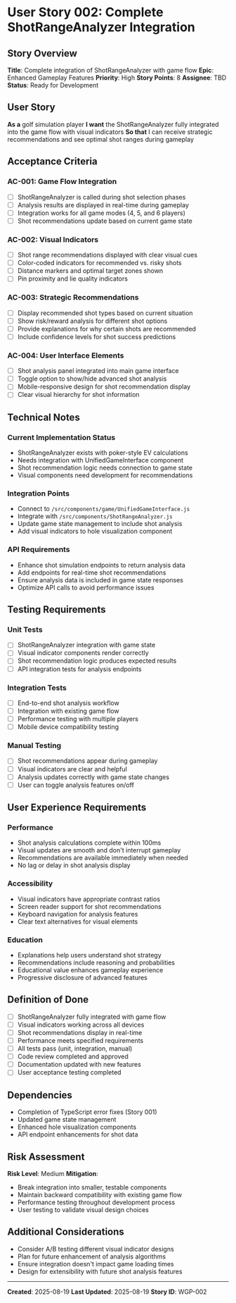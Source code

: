 # User Story 002: Complete ShotRangeAnalyzer Integration

## Story Overview
**Title**: Complete integration of ShotRangeAnalyzer with game flow
**Epic**: Enhanced Gameplay Features
**Priority**: High
**Story Points**: 8
**Assignee**: TBD
**Status**: Ready for Development

## User Story
**As a** golf simulation player
**I want** the ShotRangeAnalyzer fully integrated into the game flow with visual indicators
**So that** I can receive strategic recommendations and see optimal shot ranges during gameplay

## Acceptance Criteria

### AC-001: Game Flow Integration
- [ ] ShotRangeAnalyzer is called during shot selection phases
- [ ] Analysis results are displayed in real-time during gameplay
- [ ] Integration works for all game modes (4, 5, and 6 players)
- [ ] Shot recommendations update based on current game state

### AC-002: Visual Indicators
- [ ] Shot range recommendations displayed with clear visual cues
- [ ] Color-coded indicators for recommended vs. risky shots
- [ ] Distance markers and optimal target zones shown
- [ ] Pin proximity and lie quality indicators

### AC-003: Strategic Recommendations
- [ ] Display recommended shot types based on current situation
- [ ] Show risk/reward analysis for different shot options
- [ ] Provide explanations for why certain shots are recommended
- [ ] Include confidence levels for shot success predictions

### AC-004: User Interface Elements
- [ ] Shot analysis panel integrated into main game interface
- [ ] Toggle option to show/hide advanced shot analysis
- [ ] Mobile-responsive design for shot recommendation display
- [ ] Clear visual hierarchy for shot information

## Technical Notes

### Current Implementation Status
- ShotRangeAnalyzer exists with poker-style EV calculations
- Needs integration with UnifiedGameInterface component
- Shot recommendation logic needs connection to game state
- Visual components need development for recommendations

### Integration Points
- Connect to `/src/components/game/UnifiedGameInterface.js`
- Integrate with `/src/components/ShotRangeAnalyzer.js`
- Update game state management to include shot analysis
- Add visual indicators to hole visualization component

### API Requirements
- Enhance shot simulation endpoints to return analysis data
- Add endpoints for real-time shot recommendations
- Ensure analysis data is included in game state responses
- Optimize API calls to avoid performance issues

## Testing Requirements

### Unit Tests
- [ ] ShotRangeAnalyzer integration with game state
- [ ] Visual indicator components render correctly
- [ ] Shot recommendation logic produces expected results
- [ ] API integration tests for analysis endpoints

### Integration Tests
- [ ] End-to-end shot analysis workflow
- [ ] Integration with existing game flow
- [ ] Performance testing with multiple players
- [ ] Mobile device compatibility testing

### Manual Testing
- [ ] Shot recommendations appear during gameplay
- [ ] Visual indicators are clear and helpful
- [ ] Analysis updates correctly with game state changes
- [ ] User can toggle analysis features on/off

## User Experience Requirements

### Performance
- Shot analysis calculations complete within 100ms
- Visual updates are smooth and don't interrupt gameplay
- Recommendations are available immediately when needed
- No lag or delay in shot analysis display

### Accessibility
- Visual indicators have appropriate contrast ratios
- Screen reader support for shot recommendations
- Keyboard navigation for analysis features
- Clear text alternatives for visual elements

### Education
- Explanations help users understand shot strategy
- Recommendations include reasoning and probabilities
- Educational value enhances gameplay experience
- Progressive disclosure of advanced features

## Definition of Done
- [ ] ShotRangeAnalyzer fully integrated with game flow
- [ ] Visual indicators working across all devices
- [ ] Shot recommendations display in real-time
- [ ] Performance meets specified requirements
- [ ] All tests pass (unit, integration, manual)
- [ ] Code review completed and approved
- [ ] Documentation updated with new features
- [ ] User acceptance testing completed

## Dependencies
- Completion of TypeScript error fixes (Story 001)
- Updated game state management
- Enhanced hole visualization components
- API endpoint enhancements for shot data

## Risk Assessment
**Risk Level**: Medium
**Mitigation**: 
- Break integration into smaller, testable components
- Maintain backward compatibility with existing game flow
- Performance testing throughout development process
- User testing to validate visual design choices

## Additional Considerations
- Consider A/B testing different visual indicator designs
- Plan for future enhancement of analysis algorithms
- Ensure integration doesn't impact game loading times
- Design for extensibility with future shot analysis features

---
**Created**: 2025-08-19
**Last Updated**: 2025-08-19
**Story ID**: WGP-002